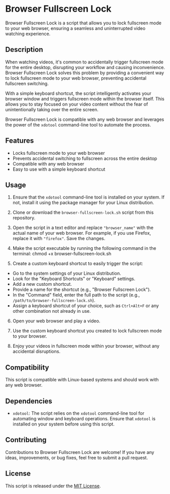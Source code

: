 # Browser Fullscreen Lock

Browser Fullscreen Lock is a script that allows you to lock fullscreen mode to your web browser, ensuring a seamless and uninterrupted video watching experience.

## Description

When watching videos, it's common to accidentally trigger fullscreen mode for the entire desktop, disrupting your workflow and causing inconvenience. Browser Fullscreen Lock solves this problem by providing a convenient way to lock fullscreen mode to your web browser, preventing accidental fullscreen switching.

With a simple keyboard shortcut, the script intelligently activates your browser window and triggers fullscreen mode within the browser itself. This allows you to stay focused on your video content without the fear of unintentionally taking over the entire screen.

Browser Fullscreen Lock is compatible with any web browser and leverages the power of the `xdotool` command-line tool to automate the process.

## Features

- Locks fullscreen mode to your web browser
- Prevents accidental switching to fullscreen across the entire desktop
- Compatible with any web browser
- Easy to use with a simple keyboard shortcut

## Usage

1. Ensure that the `xdotool` command-line tool is installed on your system. If not, install it using the package manager for your Linux distribution.

2. Clone or download the `browser-fullscreen-lock.sh` script from this repository.

3. Open the script in a text editor and replace `"browser_name"` with the actual name of your web browser. For example, if you use Firefox, replace it with `"firefox"`. Save the changes.

4. Make the script executable by running the following command in the terminal:
chmod +x browser-fullscreen-lock.sh

5. Create a custom keyboard shortcut to easily trigger the script:
- Go to the system settings of your Linux distribution.
- Look for the "Keyboard Shortcuts" or "Keyboard" settings.
- Add a new custom shortcut.
- Provide a name for the shortcut (e.g., "Browser Fullscreen Lock").
- In the "Command" field, enter the full path to the script (e.g., `/path/to/browser-fullscreen-lock.sh`).
- Assign a keyboard shortcut of your choice, such as `Ctrl+Alt+F` or any other combination not already in use.

6. Open your web browser and play a video.

7. Use the custom keyboard shortcut you created to lock fullscreen mode to your browser.

8. Enjoy your videos in fullscreen mode within your browser, without any accidental disruptions.

## Compatibility

This script is compatible with Linux-based systems and should work with any web browser.

## Dependencies

- `xdotool`: The script relies on the `xdotool` command-line tool for automating window and keyboard operations. Ensure that `xdotool` is installed on your system before using this script.

## Contributing

Contributions to Browser Fullscreen Lock are welcome! If you have any ideas, improvements, or bug fixes, feel free to submit a pull request.

## License

This script is released under the [MIT License](LICENSE).




